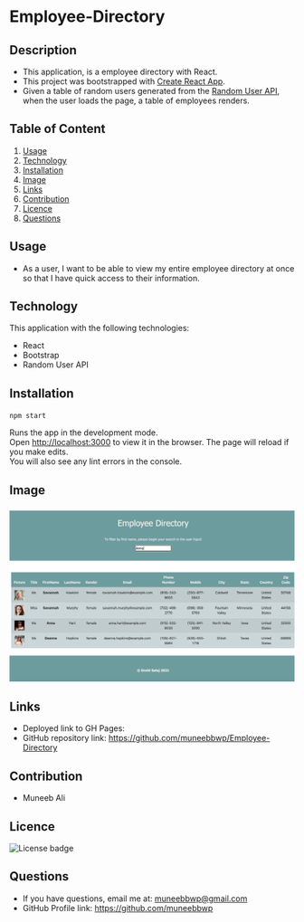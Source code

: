 # Employee-Directory

## Description
  * This application, is a employee directory with React. 
  * This project was bootstrapped with [Create React App](https://github.com/facebook/create-react-app).
  * Given a table of random users generated from the [Random User API](https://randomuser.me/), 
  when the user loads the page, a table of employees renders. 
  

## Table of Content
  1. [Usage](#usage)
  2. [Technology](#technology)
  3. [Installation](#installation)
  4. [Image](#image)
  5. [Links](#links)
  6. [Contribution](#contribution)
  7. [Licence](#licence)
  8. [Questions](#questions)
  
## Usage
  * As a user, I want to be able to view my entire employee directory at once so that I have quick access to their information.
  
## Technology
  This application with the following technologies:
  * React
  * Bootstrap
  * Random User API

## Installation
  `npm start`

  Runs the app in the development mode.\
  Open [http://localhost:3000](http://localhost:3000) to view it in the browser.
  The page will reload if you make edits.\
  You will also see any lint errors in the console.
  
## Image
![Employee-Directory](public/Assets/Employee-Directory-Screenshot.png)

## Links
  * Deployed link to GH Pages:
  * GitHub repository link:  https://github.com/muneebbwp/Employee-Directory

## Contribution
  * Muneeb Ali

## Licence
  ![License badge](https://img.shields.io/badge/license-MIT-green)
  
## Questions
  * If you have questions, email me at: muneebbwp@gmail.com
  * GitHub Profile link: https://github.com/muneebbwp




